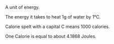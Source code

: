 A unit of energy.

The energy it takes to heat 1g of water by 1°C.

Calorie spelt with a capital C means 1000 calories.

One Calorie is equal to about 4.1868 Joules.
